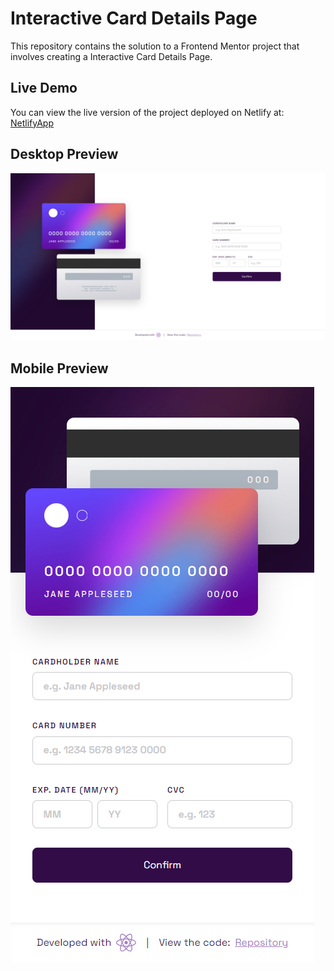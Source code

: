 # Interactive Card Details Page

This repository contains the solution to a Frontend Mentor project that involves creating a Interactive Card Details Page.

## Live Demo

You can view the live version of the project deployed on Netlify at:
[NetlifyApp](https://interactive-card-details-with-react.netlify.app)

## Desktop Preview

![Interactive Card Details Page Desktop Screenshot](desktop-preview.jpg)

## Mobile Preview

![Interactive Card Details Page Mobile Screenshot](mobile-preview.jpg)
